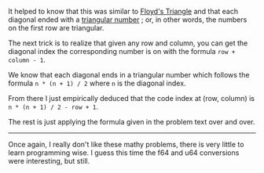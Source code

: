 It helped to know that this was similar to [Floyd's Triangle](https://en.wikipedia.org/wiki/Floyd%27s_triangle)
and that each diagonal ended with a [triangular number](https://en.wikipedia.org/wiki/Triangular_number)
; or, in other words, the numbers on the first row are triangular.

The next trick is to realize that given any row and column, you can get
the diagonal index the corresponding number is on with the formula
`row + column - 1`.

We know that each diagonal ends in a triangular number which follows the
formula `n * (n + 1) / 2` where `n` is the diagonal index.

From there I just empirically deduced that the code index at (row, column) is
`n * (n + 1) / 2 - row + 1`.

The rest is just applying the formula given in the problem text over and over.

---

Once again, I really don't like these mathy problems, there is very little to
learn programming wise. I guess this time the f64 and u64 conversions were
interesting, but still.
